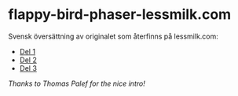 # flappy-bird-phaser-lessmilk.com
Svensk översättning av originalet som återfinns på lessmilk.com:
* [Del 1](http://www.lessmilk.com/tutorial/flappy-bird-phaser-1)
* [Del 2](http://www.lessmilk.com/tutorial/flappy-bird-phaser-2)
* [Del 3](http://www.lessmilk.com/tutorial/flappy-bird-phaser-3)

_Thanks to Thomas Palef for the nice intro!_

